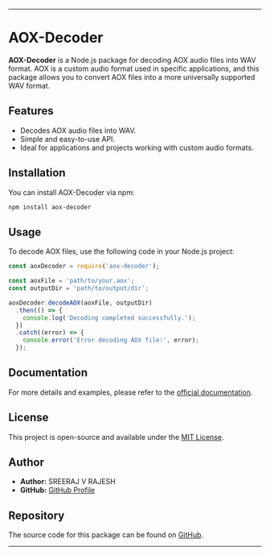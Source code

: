 
---

# AOX-Decoder

**AOX-Decoder** is a Node.js package for decoding AOX audio files into WAV format. AOX is a custom audio format used in specific applications, and this package allows you to convert AOX files into a more universally supported WAV format.

## Features

- Decodes AOX audio files into WAV.
- Simple and easy-to-use API.
- Ideal for applications and projects working with custom audio formats.

## Installation

You can install AOX-Decoder via npm:

```bash
npm install aox-decoder
```

## Usage

To decode AOX files, use the following code in your Node.js project:

```javascript
const aoxDecoder = require('aox-decoder');

const aoxFile = 'path/to/your.aox';
const outputDir = 'path/to/output/dir';

aoxDecoder.decodeAOX(aoxFile, outputDir)
  .then(() => {
    console.log('Decoding completed successfully.');
  })
  .catch((error) => {
    console.error('Error decoding AOX file:', error);
  });
```

## Documentation

For more details and examples, please refer to the [official documentation](link-to-documentation).

## License

This project is open-source and available under the [MIT License](LICENSE).

## Author

- **Author:** SREERAJ V RAJESH
- **GitHub:** [GitHub Profile](https://github.com/cyberkutti-iedc)

## Repository

The source code for this package can be found on [GitHub](https://github.com/cyberkutti-iedc/aoxel-NodeJs).

---
